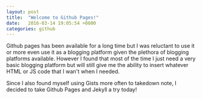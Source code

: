 ```yaml
---
layout: post
title:  "Welcome to Github Pages!"
date:   2016-03-14 19:05:54 +0800
categories: github
---
```

Github pages has been available for a long time but I was reluctant to use it or more even use it as a blogging platform given the
plethora of blogging platforms available. However I found that most of the time I just need a very basic blogging platform but will
still give me the ability to insert whatever HTML or JS code that I wan't when I needed.

Since I also found myself using Gists more often to takedown note, I decided to take Github Pages and Jekyll a try today!
